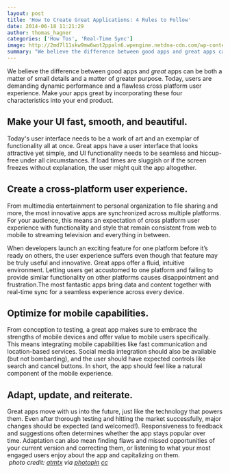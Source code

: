 ```yaml
---
layout: post
title: 'How to Create Great Applications: 4 Rules to Follow'
date: 2014-06-18 11:21:29
author: thomas_hagner
categories: ['How Tos', 'Real-Time Sync']
image: http://2md7l11skw9mw6wot2ppaln6.wpengine.netdna-cdn.com/wp-content/uploads/2014/06/origin_4588410548.jpg
summary: "We believe the difference between good apps and great apps can be both a matter of small details and a matter of greater purpose. Today, users are demanding dynamic performance and a flawless cross platform user experience. Make your apps great by incorporating these four characteristics into your end product."
---
```

We believe the difference between good apps and <i>great</i> apps can be both a matter of small details and a matter of greater purpose. Today, users are demanding dynamic performance and a flawless cross platform user experience. Make your apps great by incorporating these four characteristics into your end product.<!--more-->
<h2><b>Make your UI fast, smooth, and beautiful.</b></h2>
Today's user interface needs to be a work of art and an exemplar of functionality all at once. Great apps have a user interface that looks attractive yet simple, and UI functionality needs to be seamless and hiccup-free under all circumstances. If load times are sluggish or if the screen freezes without explanation, the user might quit the app altogether.
<h2><b>Create a cross-platform user experience.</b></h2>
From multimedia entertainment to personal organization to file sharing and more, the most innovative apps are synchronized across multiple platforms. For your audience, this means an expectation of cross platform user experience with functionality and style that remain consistent from web to mobile to streaming television and everything in between.

When developers launch an exciting feature for one platform before it’s ready on others, the user experience suffers even though that feature may be truly useful and innovative. Great apps offer a fluid, intuitive environment. Letting users get accustomed to one platform and failing to provide similar functionality on other platforms causes disappointment and frustration.The most fantastic apps bring data and content together with real-time sync for a seamless experience across every device.
<h2><b>Optimize for mobile capabilities.</b></h2>
From conception to testing, a great app makes sure to embrace <span id="content_comment_plugin_1402502823717" class="content_comment_plugin_span_class" title="Should we try to make some of these phrases more &quot;dumbed down&quot; or &quot;easy to understand?&quot;  -----Agreed. Made changes to sentence throughout." data-commenttext="Should we try to make some of these phrases more &quot;dumbed down&quot; or &quot;easy to understand?&quot;  -----Agreed. Made changes to sentence throughout.">the strengths of mobile devices and offer value to mobile users specifically. <span id="content_comment_plugin_1402502823718" class="content_comment_plugin_span_class" title="I changed this here because I felt like this fit in better with &quot;exploits the strengths.&quot; We could delete the last sentence and just start here instead.   -----I see what you mean! Deleting the previous sentence did seem like the natural solution." data-commenttext="I changed this here because I felt like this fit in better with &quot;exploits the strengths.&quot; We could delete the last sentence and just start here instead.   -----I see what you mean! Deleting the previous sentence did seem like the natural solution.">This means integrating mobile capabilities like fast communication and location-based services. Social media integration should also be available (but not bombarding), and the user should have expected controls like search and cancel buttons. In short, the app should feel like a natural component of the mobile experience.</span></span>
<h2><b>Adapt, update, and reiterate.</b></h2>
Great apps move with us into the future, just like the technology that powers them. Even after thorough testing and hitting the market successfully, major changes should be expected (and welcomed!). Responsiveness to feedback and suggestions often determines whether the app stays popular over time. Adaptation can also mean finding flaws and missed opportunities of your current version and correcting them, or listening to what your most engaged users enjoy about the app and capitalizing on them.

<address> photo credit: <a href="http://www.flickr.com/photos/atmtx/4588410548/">atmtx</a> via <a href="http://photopin.com">photopin</a> <a href="http://creativecommons.org/licenses/by-nc-nd/2.0/">cc</a></address>